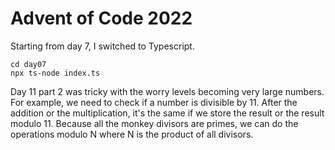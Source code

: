 # Advent of Code 2022

Starting from day 7, I switched to Typescript.

    cd day07
    npx ts-node index.ts

Day 11 part 2 was tricky with the worry levels becoming very large numbers. For example, we need to check if a number is divisible by 11. After the addition or the multiplication, it's the same if we store the result or the result modulo 11. Because all the monkey divisors are primes, we can do the operations modulo N where N is the product of all divisors. 